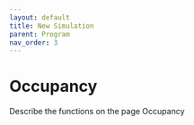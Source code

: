 ```yaml
---
layout: default
title: New Simulation
parent: Program
nav_order: 3
---
```


# Occupancy

Describe the functions on the page Occupancy
